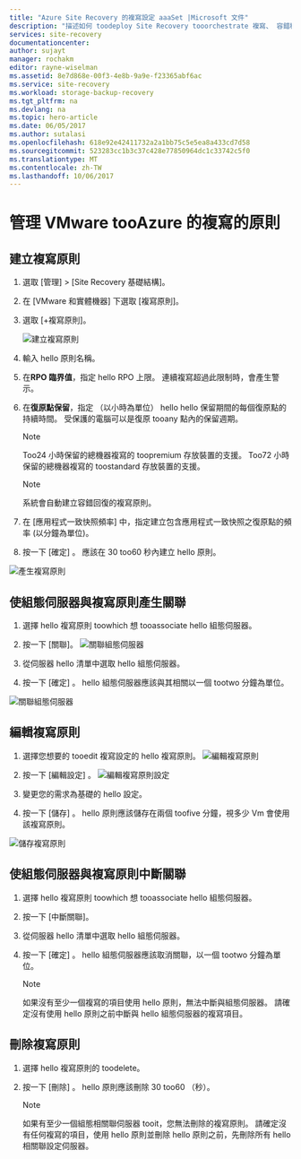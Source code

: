 ```yaml
---
title: "Azure Site Recovery 的複寫設定 aaaSet |Microsoft 文件"
description: "描述如何 toodeploy Site Recovery tooorchestrate 複寫、 容錯移轉和復原 VMM 中的 HYPER-V Vm 的雲端 tooAzure。"
services: site-recovery
documentationcenter: 
author: sujayt
manager: rochakm
editor: rayne-wiselman
ms.assetid: 8e7d868e-00f3-4e8b-9a9e-f23365abf6ac
ms.service: site-recovery
ms.workload: storage-backup-recovery
ms.tgt_pltfrm: na
ms.devlang: na
ms.topic: hero-article
ms.date: 06/05/2017
ms.author: sutalasi
ms.openlocfilehash: 618e92e42411732a2a1bb75c5e5ea8a433cd7d58
ms.sourcegitcommit: 523283cc1b3c37c428e77850964dc1c33742c5f0
ms.translationtype: MT
ms.contentlocale: zh-TW
ms.lasthandoff: 10/06/2017
---
```

# <a name="manage-replication-policy-for-vmware-tooazure"></a>管理 VMware tooAzure 的複寫的原則


## <a name="create-a-replication-policy"></a>建立複寫原則

1. 選取 [管理] > [Site Recovery 基礎結構]。
2. 在 [VMware 和實體機器] 下選取 [複寫原則]。
3. 選取 [+複寫原則]。

    ![建立複寫原則](./media/site-recovery-setup-replication-settings-vmware/createpolicy.png)

4. 輸入 hello 原則名稱。

5. 在**RPO 臨界值**，指定 hello RPO 上限。 連續複寫超過此限制時，會產生警示。
6. 在**復原點保留**，指定 （以小時為單位） hello hello 保留期間的每個復原點的持續時間。 受保護的電腦可以是復原 tooany 點內的保留週期。

    > [!NOTE]
    > Too24 小時保留的總機器複寫的 toopremium 存放裝置的支援。 Too72 小時保留的總機器複寫的 toostandard 存放裝置的支援。

    > [!NOTE]
    > 系統會自動建立容錯回復的複寫原則。

7. 在 [應用程式一致快照頻率] 中，指定建立包含應用程式一致快照之復原點的頻率 (以分鐘為單位)。

8. 按一下 [確定] 。 應該在 30 too60 秒內建立 hello 原則。

![產生複寫原則](./media/site-recovery-setup-replication-settings-vmware/Creating-Policy.png)

## <a name="associate-a-configuration-server-with-a-replication-policy"></a>使組態伺服器與複寫原則產生關聯
1. 選擇 hello 複寫原則 toowhich 想 tooassociate hello 組態伺服器。
2. 按一下 [關聯]。
![關聯組態伺服器](./media/site-recovery-setup-replication-settings-vmware/Associate-CS-1.PNG)

3. 從伺服器 hello 清單中選取 hello 組態伺服器。
4. 按一下 [確定] 。 hello 組態伺服器應該與其相關以一個 tootwo 分鐘為單位。

![關聯組態伺服器](./media/site-recovery-setup-replication-settings-vmware/Associate-CS-2.png)

## <a name="edit-a-replication-policy"></a>編輯複寫原則
1. 選擇您想要的 tooedit 複寫設定的 hello 複寫原則。
![編輯複寫原則](./media/site-recovery-setup-replication-settings-vmware/Select-Policy.png)

2. 按一下 [編輯設定] 。
![編輯複寫原則設定](./media/site-recovery-setup-replication-settings-vmware/Edit-Policy.png)

3. 變更您的需求為基礎的 hello 設定。
4. 按一下 [儲存] 。 hello 原則應該儲存在兩個 toofive 分鐘，視多少 Vm 會使用該複寫原則。

![儲存複寫原則](./media/site-recovery-setup-replication-settings-vmware/Save-Policy.png)

## <a name="dissociate-a-configuration-server-from-a-replication-policy"></a>使組態伺服器與複寫原則中斷關聯
1. 選擇 hello 複寫原則 toowhich 想 tooassociate hello 組態伺服器。
2. 按一下 [中斷關聯]。
3. 從伺服器 hello 清單中選取 hello 組態伺服器。
4. 按一下 [確定] 。 hello 組態伺服器應該取消關聯，以一個 tootwo 分鐘為單位。

    > [!NOTE]
    > 如果沒有至少一個複寫的項目使用 hello 原則，無法中斷與組態伺服器。 請確定沒有使用 hello 原則之前中斷與 hello 組態伺服器的複寫項目。

## <a name="delete-a-replication-policy"></a>刪除複寫原則

1. 選擇 hello 複寫原則的 toodelete。
2. 按一下 [刪除] 。 hello 原則應該刪除 30 too60 （秒）。

    > [!NOTE]
    > 如果有至少一個組態相關聯伺服器 tooit，您無法刪除的複寫原則。 請確定沒有任何複寫的項目，使用 hello 原則並刪除 hello 原則之前，先刪除所有 hello 相關聯設定伺服器。
